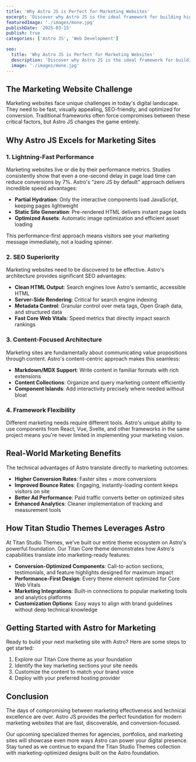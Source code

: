 ```yaml
---
title: 'Why Astro JS is Perfect for Marketing Websites'
excerpt: 'Discover why Astro JS is the ideal framework for building high-performance marketing websites'
featuredImage: './images/mone.jpg'
publishDate: '2025-03-15'
publish: true
categories: ['Astro JS', 'Web Development']

seo:
  title: 'Why Astro JS is Perfect for Marketing Websites'
  description: 'Discover why Astro JS is the ideal framework for building high-performance marketing websites that convert visitors into customers'
  image: './images/mone.jpg'
---
```


## The Marketing Website Challenge

Marketing websites face unique challenges in today's digital landscape. They need to be fast, visually appealing, SEO-friendly, and optimized for conversion. Traditional frameworks often force compromises between these critical factors, but Astro JS changes the game entirely.

## Why Astro JS Excels for Marketing Sites

### 1. Lightning-Fast Performance

Marketing websites live or die by their performance metrics. Studies consistently show that even a one-second delay in page load time can reduce conversions by 7%. Astro's "zero JS by default" approach delivers incredible speed advantages:

- **Partial Hydration**: Only the interactive components load JavaScript, keeping pages lightweight
- **Static Site Generation**: Pre-rendered HTML delivers instant page loads
- **Optimized Assets**: Automatic image optimization and efficient asset loading

This performance-first approach means visitors see your marketing message immediately, not a loading spinner.

### 2. SEO Superiority

Marketing websites need to be discovered to be effective. Astro's architecture provides significant SEO advantages:

- **Clean HTML Output**: Search engines love Astro's semantic, accessible HTML
- **Server-Side Rendering**: Critical for search engine indexing
- **Metadata Control**: Granular control over meta tags, Open Graph data, and structured data
- **Fast Core Web Vitals**: Speed metrics that directly impact search rankings

### 3. Content-Focused Architecture

Marketing sites are fundamentally about communicating value propositions through content. Astro's content-centric approach makes this seamless:

- **Markdown/MDX Support**: Write content in familiar formats with rich extensions
- **Content Collections**: Organize and query marketing content efficiently
- **Component Islands**: Add interactivity precisely where needed without bloat

### 4. Framework Flexibility

Different marketing needs require different tools. Astro's unique ability to use components from React, Vue, Svelte, and other frameworks in the same project means you're never limited in implementing your marketing vision.

## Real-World Marketing Benefits

The technical advantages of Astro translate directly to marketing outcomes:

- **Higher Conversion Rates**: Faster sites = more conversions
- **Improved Bounce Rates**: Engaging, instantly-loading content keeps visitors on site
- **Better Ad Performance**: Paid traffic converts better on optimized sites
- **Enhanced Analytics**: Cleaner implementation of tracking and measurement tools

## How Titan Studio Themes Leverages Astro

At Titan Studio Themes, we've built our entire theme ecosystem on Astro's powerful foundation. Our Titan Core theme demonstrates how Astro's capabilities translate into marketing-ready features:

- **Conversion-Optimized Components**: Call-to-action sections, testimonials, and feature highlights designed for maximum impact
- **Performance-First Design**: Every theme element optimized for Core Web Vitals
- **Marketing Integrations**: Built-in connections to popular marketing tools and analytics platforms
- **Customization Options**: Easy ways to align with brand guidelines without deep technical knowledge

## Getting Started with Astro for Marketing

Ready to build your next marketing site with Astro? Here are some steps to get started:

1. Explore our Titan Core theme as your foundation
2. Identify the key marketing sections your site needs
3. Customize the content to match your brand voice
4. Deploy with your preferred hosting provider

## Conclusion

The days of compromising between marketing effectiveness and technical excellence are over. Astro JS provides the perfect foundation for modern marketing websites that are fast, discoverable, and conversion-focused.

Our upcoming specialized themes for agencies, portfolios, and marketing sites will showcase even more ways Astro can power your digital presence. Stay tuned as we continue to expand the Titan Studio Themes collection with marketing-optimized designs built on the Astro foundation.
